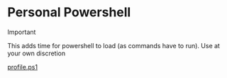 # Personal Powershell

> [!IMPORTANT]
> This adds time for powershell to load (as commands have to run). Use at your own discretion

[profile.ps1](https://github.com/dbizon/Powershell/blob/main/profile.ps1)
